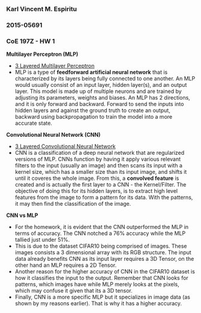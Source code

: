 ### Karl Vincent M. Espiritu  
### 2015-05691

### CoE 197Z - HW 1

**Multilayer Perceptron (MLP)**  
- [3 Layered Multilayer Perceptron](https://github.com/espiritukarl/EEEworks/blob/master/3layerMLP.ipynb)  
- MLP is a type of __feedforward artificial neural network__ that is characterized by its layers being fully connected to one another. An MLP would usually consist of an input layer, hidden layer(s), and an output layer. This model is made up of multiple neurons and are trained by adjusting its parameters, weights and biases. An MLP has 2 directions, and it is only forward and backward. Forward to send the inputs into hidden layers and against the ground truth to create an output, backward using backpropagation to train the model into a more accurate state.


**Convolutional Neural Network (CNN)**  
- [3 Layered Convolutional Neural Network](https://github.com/espiritukarl/EEEworks/blob/master/3layerCNN.ipynb)
- CNN is a classification of a deep neural network that are regularized versions of MLP. CNNs function by having it apply various relevant filters to the input (usually an image) and then scans its input with a kernel size, which has a smaller size than its input image, and shifts it until it coveres the whole image. From this, a __convolved feature__ is created and is actually the first layer to a CNN - the Kernel/Filter. The objective of doing this for its hidden layers, is to extract high level features from the image to form a pattern for its data. With the patterns, it may then find the classification of the image.


**CNN vs MLP**
- For the homework, it is evident that the CNN outperformed the MLP in terms of accuracy. The CNN notched a 76% accuracy while the MLP tallied just under 51%. 
- This is due to the dataset CIFAR10 being comprised of images. These images consists a 3 dimensional array with its RGB structure. The input data already benefits CNN as its input layer requires a 3D Tensor, on the other hand an MLP requires a 2D Tensor. 
- Another reason for the higher accuracy of CNN in the CIFAR10 dataset is how it classifies the input to the output. Remember that CNN looks for patterns, which images have while MLP merely looks at the pixels, which may confuse it given that its a 3D tensor.
- Finally, CNN is a more specific MLP but it specializes in image data (as shown by my reasons earlier). That is why it has a higher accuracy.
